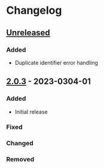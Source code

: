 # Changelog

## [Unreleased]

### Added

- Duplicate identifier error handling

## [2.0.3] - 2023-0304-01

### Added

- Initial release

### Fixed

### Changed

### Removed

[unreleased]: https://github.com/thought2/purescript-ts-bridge/compare/v2.0.3...HEAD
[2.0.3]: https://github.com/thought2/purescript-ts-bridge/releases/tag/v2.0.3
